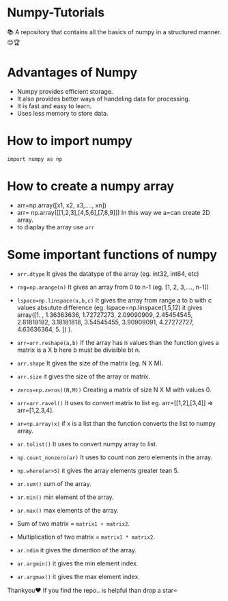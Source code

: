 # Numpy-Tutorials
📚 A repository that contains all the basics of numpy in a structured manner.😊🏆


# Advantages of Numpy
- Numpy provides efficient storage.
- It also provides better ways of handeling data for processing.
- It is fast and easy to learn.
- Uses less memory to store data.


# How to import numpy
`import numpy as np`

# How to create a numpy array
- arr=np.array([x1, x2, x3,...., xn])
- arr= np.array([[1,2,3],[4,5,6],[7,8,9]])  In this way we a=can create 2D array.
- to diaplay the array use `arr`

# Some important functions of numpy
- `arr.dtype` It gives the datatype of the array (eg. int32, int64, etc)
- `rng=np.arange(n)` It gives an array from 0 to n-1 (eg. [1, 2, 3,...., n-1])
- `lspace=np.linspace(a,b,c)` It gives the array from range a to b with c values absutute difference (eg. lspace=np.linspace(1,5,12) it gives array([1.        , 1.36363636, 1.72727273, 2.09090909, 2.45454545,
       2.81818182, 3.18181818, 3.54545455, 3.90909091, 4.27272727,
       4.63636364, 5.        ])  ).

- `arr=arr.reshape(a,b)` If the array has n values than the function gives a matrix is  a X b here b must be divisible bt n.
- `arr.shape` It gives the size of the matrix (eg. N X M).
- `arr.size` it gives the size of the array or matrix.
- `zeros=np.zeros((N,M))` Creating a matrix of size  N X M with values 0.
- `arr=arr.ravel()` It uses to convert matrix to list eg. arr=[[1,2],[3,4]] => arr=[1,2,3,4].
- `ar=np.array(x)` if x is a list than the function converts the list to numpy array.
- `ar.tolist()` It uses to convert numpy array to list.
- `np.count_nonzero(ar)` It uses to count non zero elements in the array.
- `np.where(ar>5)` it gives the array elements greater tean 5.
- `ar.sum()` sum of the array.
- `ar.min()` min element of the array.
- `ar.max()` max elements of the array.
- Sum of two matrix = `matrix1 + matrix2`.
- Multiplication of two matrix = `matrix1 * matrix2`.
- `ar.ndim` it gives the dimention of the array.
- `ar.argmin()` it gives the min element index.
- `ar.argmax()` it gives the max element index.

Thankyou❤️
If you find the repo.. is helpful than drop a star⭐
